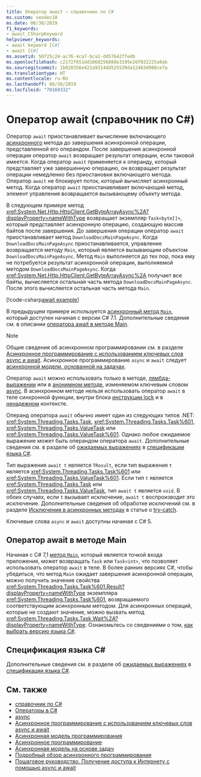 ```yaml
---
title: Оператор await — справочник по C#
ms.custom: seodec18
ms.date: 08/30/2019
f1_keywords:
- await_CSharpKeyword
helpviewer_keywords:
- await keyword [C#]
- await [C#]
ms.assetid: 50725c24-ac76-4ca7-bca1-dd57642ffedb
ms.openlocfilehash: c2172f651dd106825680de3195e26f032225a9ab
ms.sourcegitcommit: 1b020356e421a9314dd525539da12463d980ce7a
ms.translationtype: HT
ms.contentlocale: ru-RU
ms.lasthandoff: 08/30/2019
ms.locfileid: "70169332"
---
```

# <a name="await-operator-c-reference"></a>Оператор await (справочник по C#)

Оператор `await` приостанавливает вычисление включающего [асинхронного](../keywords/async.md) метода до завершения асинхронной операции, представленной его операндом. После завершения асинхронной операции оператор `await` возвращает результат операции, если таковой имеется. Когда оператор `await` применяется к операнду, который представляет уже завершенную операцию, он возвращает результат операции немедленно без приостановки включающего метода. Оператор `await` не блокирует поток, который вычисляет асинхронный метод. Когда оператор `await` приостанавливает включающий метод, элемент управления возвращается вызывающему объекту метода.

В следующем примере метод <xref:System.Net.Http.HttpClient.GetByteArrayAsync%2A?displayProperty=nameWithType> возвращает экземпляр `Task<byte[]>`, который представляет асинхронную операцию, создающую массив байтов после завершения. До завершения операции оператор `await` приостанавливает метод `DownloadDocsMainPageAsync`. Когда `DownloadDocsMainPageAsync` приостанавливается, управление возвращается методу `Main`, который является вызывающим объектом `DownloadDocsMainPageAsync`. Метод `Main` выполняется до тех пор, пока ему не потребуется результат асинхронной операции, выполняемой методом `DownloadDocsMainPageAsync`. Когда <xref:System.Net.Http.HttpClient.GetByteArrayAsync%2A> получает все байты, вычисляется остальная часть метода `DownloadDocsMainPageAsync`. После этого вычисляется остальная часть метода `Main`.

[!code-csharp[await example](~/samples/csharp/language-reference/operators/AwaitOperator.cs)]

В предыдущем примере используется [асинхронный метод `Main`](../../programming-guide/main-and-command-args/index.md), который доступен начиная с версии C# 7.1. Дополнительные сведения см. в описании [оператора await в методе Main](#await-operator-in-the-main-method).

> [!NOTE]
> Общие сведения об асинхронном программировании см. в разделе [Асинхронное программирование с использованием ключевых слов async и await](../../programming-guide/concepts/async/index.md). Асинхронное программирование `async` и `await` следует [асинхронной модели, основанной на задачах](../../../standard/asynchronous-programming-patterns/task-based-asynchronous-pattern-tap.md).

Оператор `await` можно использовать только в методе, [лямбда-выражении](../../programming-guide/statements-expressions-operators/lambda-expressions.md) или в [анонимном методе](delegate-operator.md), изменяемом ключевым словом [async](../keywords/async.md). В асинхронном методе нельзя использовать оператор `await` в теле синхронной функции, внутри блока [инструкции lock](../keywords/lock-statement.md) и в [ненадежном](../keywords/unsafe.md) контексте.
  
Операнд оператора `await` обычно имеет один из следующих типов .NET: <xref:System.Threading.Tasks.Task>, <xref:System.Threading.Tasks.Task%601>, <xref:System.Threading.Tasks.ValueTask> или <xref:System.Threading.Tasks.ValueTask%601>. Однако любое ожидаемое выражение может быть операндом оператора `await`. Дополнительные сведения см. в разделе об [ожидаемых выражениях](~/_csharplang/spec/expressions.md#awaitable-expressions) в [спецификации языка C#](~/_csharplang/spec/introduction.md).

Тип выражения `await t` является `TResult`, если тип выражения `t` является <xref:System.Threading.Tasks.Task%601> или <xref:System.Threading.Tasks.ValueTask%601>. Если тип `t` является <xref:System.Threading.Tasks.Task> или <xref:System.Threading.Tasks.ValueTask>, тип `await t` является `void`. В обоих случаях, если `t` вызывает исключение, `await t` воспроизводит это исключение. Дополнительные сведения об обработке исключений см. в разделе [Исключения в асинхронных методах](../keywords/try-catch.md#exceptions-in-async-methods) в статье о [try-catch](../keywords/try-catch.md).

Ключевые слова `async` и `await` доступны начиная с C# 5.

## <a name="await-operator-in-the-main-method"></a>Оператор await в методе Main

Начиная с C# 7,1 [метод `Main`](../../programming-guide/main-and-command-args/index.md), который является точкой входа приложения, может возвращать `Task` или `Task<int>`, что позволяет использовать оператор `await` в теле. В более ранних версиях C#, чтобы убедиться, что метод `Main` ожидает завершения асинхронной операции, можно получить значение свойства <xref:System.Threading.Tasks.Task%601.Result?displayProperty=nameWithType> экземпляра <xref:System.Threading.Tasks.Task%601>, возвращаемого соответствующим асинхронным методом. Для асинхронных операций, которые не создают значение, можно вызвать метод <xref:System.Threading.Tasks.Task.Wait%2A?displayProperty=nameWithType>. Ознакомьтесь со сведениями о том, [как выбрать версию языка C#](../configure-language-version.md).

## <a name="c-language-specification"></a>Спецификация языка C#

Дополнительные сведения см. в разделе об [ожидаемых выражениях](~/_csharplang/spec/expressions.md#await-expressions) в [спецификации языка C#](~/_csharplang/spec/introduction.md).

## <a name="see-also"></a>См. также

- [справочник по C#](../index.md)
- [Операторы в C#](index.md)
- [async](../keywords/async.md)
- [Асинхронное программирование с использованием ключевых слов async и await](../../programming-guide/concepts/async/index.md)
- [Асинхронная модель программирования](../../programming-guide/concepts/async/task-asynchronous-programming-model.md)
- [Асинхронное программирование](../../async.md)
- [Асинхронная модель на основе задач](../../../standard/asynchronous-programming-patterns/task-based-asynchronous-pattern-tap.md)
- [Подробный обзор асинхронного программирования](../../../standard/async-in-depth.md)
- [Пошаговое руководство. Получение доступа к Интернету с помощью async и await](../../programming-guide/concepts/async/walkthrough-accessing-the-web-by-using-async-and-await.md)
